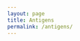 ```yaml
---
layout: page
title: Antigens
permalink: /antigens/
---
```


<ul class="col6">
    <!-- {% for item in site.data.api-ids.antigen %}
    <li><a href="{{ item.id }}" | relative_url>{{ item.name }}</a>
    <a href="{{ item.id }}/series" | relative_url>(Series)</a>
    <a href="{{ item.id }}/contraindications" | relative_url>(Contraindications)</a></li>
    {% endfor %} -->
</ul>